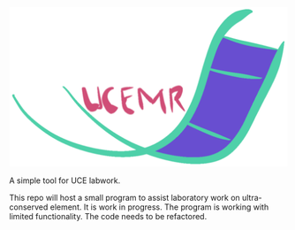 <p align='center'>
<img src='static/ucmr-logo.png'>
</p>

A simple tool for UCE labwork.

This repo will host a small program to assist laboratory work on ultra-conserved element. It is work in progress. The program is working with limited functionality. The code needs to be refactored.
